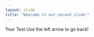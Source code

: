 ```yaml
---
layout: slide
title: "Weocome to our second slide!"
---
```

Your Test
Use the left arrow to go back!
